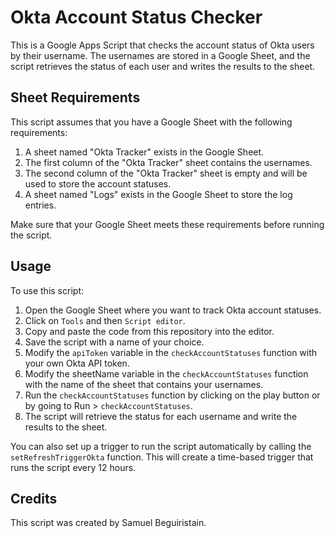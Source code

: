 # Okta Account Status Checker
This is a Google Apps Script that checks the account status of Okta users by their username. The usernames are stored in a Google Sheet, and the script retrieves the status of each user and writes the results to the sheet.

## Sheet Requirements
This script assumes that you have a Google Sheet with the following requirements:

1. A sheet named "Okta Tracker" exists in the Google Sheet.
2. The first column of the "Okta Tracker" sheet contains the usernames.
3. The second column of the "Okta Tracker" sheet is empty and will be used to store the account statuses.
4. A sheet named "Logs" exists in the Google Sheet to store the log entries.

Make sure that your Google Sheet meets these requirements before running the script.

## Usage
To use this script:

1. Open the Google Sheet where you want to track Okta account statuses.
2. Click on `Tools` and then `Script editor`.
3. Copy and paste the code from this repository into the editor.
4. Save the script with a name of your choice.
5. Modify the `apiToken` variable in the `checkAccountStatuses` function with your own Okta API token.
6. Modify the sheetName variable in the `checkAccountStatuses` function with the name of the sheet that contains your usernames.
7. Run the `checkAccountStatuses` function by clicking on the play button or by going to Run > `checkAccountStatuses`.
8. The script will retrieve the status for each username and write the results to the sheet.

You can also set up a trigger to run the script automatically by calling the `setRefreshTriggerOkta` function. This will create a time-based trigger that runs the script every 12 hours.

## Credits
This script was created by Samuel Beguiristain.
